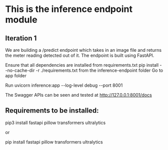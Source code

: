 # This is the inference endpoint module

## Iteration 1
We are building a /predict endpoint which takes in an image file
and returns the meter reading detected out of it.
The endpoint is built using FastAPI.

Ensure that all dependencies are installed from requirements.txt
pip install --no-cache-dir -r ./requirements.txt from the inference-endpoint folder
Go to app folder

Run uvicorn inference:app --log-level debug --port 8001

The Swagger APIs can be seen and tested at  http://127.0.0.1:8001/docs


## Requirements to be installed:

pip3 install fastapi pillow transformers ultralytics

or 

pip install fastapi pillow transformers ultralytics
